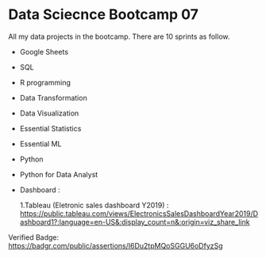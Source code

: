 # Data Sciecnce Bootcamp 07
All my data projects in the bootcamp. There are 10 sprints as follow.

- Google Sheets
- SQL
- R programming
- Data Transformation
- Data Visualization
- Essential Statistics
- Essential ML
- Python
- Python for Data Analyst
- Dashboard : 
  
    1.Tableau (Eletronic sales dashboard Y2019) : https://public.tableau.com/views/ElectronicsSalesDashboardYear2019/Dashboard1?:language=en-US&:display_count=n&:origin=viz_share_link

Verified Badge: https://badgr.com/public/assertions/I6Du2tpMQoSGGU6oDfyzSg
  
